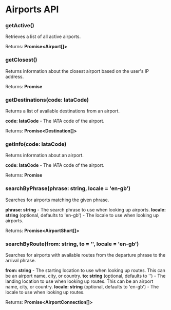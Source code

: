 # Airports API

### getActive()

Retrieves a list of all active airports.

Returns: **Promise<Airport[]>**

### getClosest()

Returns information about the closest airport based on the user's IP address.

Returns: **Promise<AirportShort>**

### getDestinations(code: IataCode)

Returns a list of available destinations from an airport.

**code: IataCode** - The IATA code of the airport.

Returns: **Promise<Destination[]>**

### getInfo(code: IataCode)

Returns information about an airport.

**code: IataCode** - The IATA code of the airport.

Returns: **Promise<Airport>**

### searchByPhrase(phrase: string, locale = 'en-gb')

Searches for airports matching the given phrase.

**phrase: string** - The search phrase to use when looking up airports.
**locale: string** (optional, defaults to 'en-gb') - The locale to use when looking up airports.

Returns: **Promise<AirportShort[]>**

### searchByRoute(from: string, to = '', locale = 'en-gb')

Searches for airports with available routes from the departure phrase to the arrival phrase.

**from: string** - The starting location to use when looking up routes. This can be an airport name, city, or country.
**to: string** (optional, defaults to '') - The landing location to use when looking up routes. This can be an airport name, city, or country.
**locale: string** (optional, defaults to 'en-gb') - The locale to use when looking up routes.

Returns: **Promise<AirportConnection[]>**
